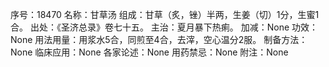 序号：18470
名称：甘草汤
组成：甘草（炙，锉）半两，生姜（切）1分，生蜜1合。
出处：《圣济总录》卷七十五。
主治：夏月暴下热痢。
加减：None
功效：None
用法用量：用浆水5合，同煎至4合，去滓，空心温分2服。
制备方法：None
临床应用：None
各家论述：None
用药禁忌：None
附注：None
